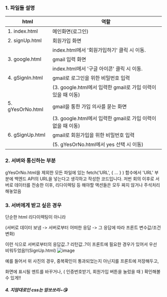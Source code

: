 ### 1. 파일들 설명
|html|역할|
|--|--|
|1. index.html | 메인화면(로그인)|
|2. signUp.html | 회원가입 화면|
||index.html에서 '회원가입하기' 클릭 시 이동.|
|3. google.html | gmail 입력 화면||
||index.html에서 '구글 아이콘' 클릭 시 이동.||
|4. gSignIn.html | gmail로 로그인을 위한 비밀번호 입력|||
||(3. google.html에서 입력한 gmail로 가입 이력이 있을 때 이동)||||
|5. gYesOrNo.html | gmail을 통한 가입 의사를 묻는 화면|
||(3. google.html에서 입력한 gmail로 가입 이력이 없을 때 이동)|
|6. gSignUp.html | gmail로 회원가입을 위한 비밀번호 입력|
||(5. gYesOrNo.html에서 yes 선택 시 이동)|

### 2. 서버와 통신하는 부분
gYesOrNo.html을 제외한 모든 파일에 있는 fetch('URL', { ... } ) 함수에서 'URL' 부분에 백엔드 API의 URL을 넣는다고
생각하고 작성한 코드입니다. 
저번 회의 이후로 서버로 데이터를 전송한 이후, 리다이렉팅 등 해야할 액션들은 모두 짜지 않거나 주석처리 해놓았음

### 3. 서버에게 받고 싶은 경우
단순한 html 리다이렉팅이 아니라

(서버로 데이터 보냄 -> 서버로부터 어떠한 응답 -> 그 응답에 따라 프론트 변수값/조건 변화)

이런 식으로 서버로부터의 응답값..? 리턴값..?이 프론트에 필요한 경우가 있어서 우선 비워두었음!!(SignUp.html)
![image](https://user-images.githubusercontent.com/109388787/218273228-2d4b99fc-c8e1-4304-8f7b-08087cd0cb0b.png)

예를 들어서 위 사진의 경우, 중복확인이 통과되었는지 아닌지를 프론트에 저장해두고,

화면에 표시될 멘트를 바꾸거나, ( 인증번호받기, 회원가입 버튼을 눌렀을 때 ) 확인해볼 수 있게!! 

##### 4. 지맘대로인 css는 암쏘쏘리~😘
